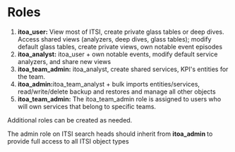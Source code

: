 # Roles

<ol>
<li><b>itoa_user:</b> View most of ITSI, create private glass tables or deep dives. Access shared views (analyzers, deep dives, glass tables); modify default glass tables, create private views, own notable event episodes </li>
<li><b>itoa_analyst:</b> itoa_user + own notable events, modify default service analyzers,
and share new views</li>
<li><b>itoa_team_admin:</b> itoa_analyst, create shared services, KPI's  entities for the team. </li>
<li><b>itoa_admin:</b>itoa_team_analyst + bulk imports entities/services, read/write/delete backup and restores and manage all other objects</li>
<li><b>itoa_team_admin:</b> The itoa_team_admin role is assigned to users who will own services that belong to specific teams.</li>
</ol>

Additional roles can be created as needed.<br>

The admin role on ITSI search heads should inherit from <b> itoa_admin </b> to provide full access to all ITSI object types<br>